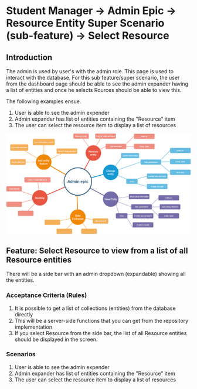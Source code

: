 # Student Manager -> Admin Epic -> Resource Entity Super Scenario (sub-feature) -> Select Resource

## Introduction

The admin is used by user's with the admin role. This page is used to interact with the database.  For this sub feature/super scenario, the user from the dashboard page should be able to see the admin expander having a list of entities and once he selects Rources should be able to view this.

The following examples ensue.
1.  User is able to see the admin expender
1. Admin expander has list of entities containing the "Resource" item 
2. The user can select the resource item to display a list of resources

![Admin epic](../admin.PNG)

## Feature: Select Resource to view from a list of all Resource entities

There will be a side bar with an admin dropdown (expandable) showing all the entities.

### Acceptance Criteria (Rules)

1. It is possible to get a list of collections (entities) from the database directly
1. This will be a server-side functions that you can get from the repository implementation
1. If you select Resource from the side bar, the list of all Resource entities should be displayed in the screen.

### Scenarios

1. User is able to see the admin expender
1. Admin expander has list of entities containing the "Resource" item 
2. The user can select the resource item to display a list of resources
